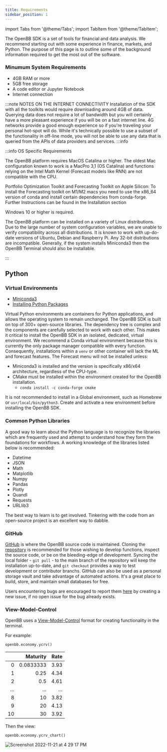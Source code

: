 ```yaml
---
title: Requirements
sidebar_position: 1
---
```


import Tabs from '@theme/Tabs';
import TabItem from '@theme/TabItem';

The OpenBB SDK is a set of tools for financial and data analysis. We recommend starting out with some experience in finance, markets, and Python. The purpose of this page is to outline some of the background information required to get the most out of the software.

### Minumum System Requirements

- 4GB RAM or more
- 5GB free storage
- A code editor or Jupyter Notebook
- Internet connection

:::note NOTES ON THE INTERNET CONNECTIVITY
Installation of the SDK with all the toolkits would require downloading around 4GB of data. Querying data does not require a lot of bandwidth but you will certainly have a more pleasant experience if you will be on a fast internet line. 4G networks provide a good enough experience so if you're traveling your personal hot-spot will do. While it's technically possible to use a subset of the functionality in off-line mode, you will not be able to use any data that is queried from the APIs of data providers and services.
:::info

:::info OS Specific Requirements

<Tabs>
  <TabItem value="MacOS" label="MacOS">
  <div class="gdoc-page">

</div><p>The OpenBB platform requires MacOS Catalina or higher. The oldest Mac configuration known to work is a MacPro 3,1 (OS Catalina) and functions relying on the Intel Math Kernel (Forecast models like RNN) are not compatible with the CPU.</p>
<p>Portfolio Optimization Toolkit and Forecasting Toolkit on Apple Silicon: To install the Forecasting toolkit on M1/M2 macs you need to use the x86_64 version of conda and install certain dependencies from conda-forge. Further Instructions can be found in the Installation section</p>
<div class="gdoc-columns">

</div>

</TabItem>
  <TabItem value="Windows" label="Windows">
  <div class="gdoc-page">

</div><p>Windows 10 or higher is required.

</p>
<div class="gdoc-columns">

</div>
</TabItem>
  <TabItem value="Linux" label="Linux">
  <div class="gdoc-page">

</div><p>The OpenBB platform can be installed on a variety of Linux distributions. Due to the large number of system configuration variables, we are unable to verify compatibility across all distributions. It is known to work with up-do-date versions of Ubuntu, Debian and Raspberry Pi. Any 32-bit distributions are incompatible. Generally, if the system installs Miniconda3 then the OpenBB Terminal should also be installable.
</p>
<div class="gdoc-columns">

</div>
</TabItem>
</Tabs>
:::

## Python

### Virtual Environments

- [Miniconda3](https://docs.conda.io/en/latest/miniconda.html)
- [Installing Python Packages](https://packaging.python.org/en/latest/tutorials/installing-packages/)

Virtual Python environments are containers for Python applications, and allows the operating system to remain unchanged. The OpenBB SDK is built on top of 300+ open-source libraries. The dependency tree is complex and the components are carefully selected to work with each other. This makes it critical to install the OpenBB SDK in an isolated, dedicated, virtual environment. We recommend a Conda virtual environment because this is currently the only package manager compatible with every function. Consequently, installations within a `venv` or other container will lack the ML and forecast features. The Forecast menu will not be installed unless:

- Miniconda3 is installed and the version is specifically x86/x64 architecture, regardless of the CPU-type.
- CMake must be installed within the environment created for the OpenBB installation.
     - `conda install -c conda-forge cmake`

It is not recommended to install in a Global environment, such as Homebrew or `usr/local/bin/python3`. Create and activate a new environment before installing the OpenBB SDK.

### Common Python Libraries

A good way to learn about the Python language is to recognize the libraries which are frequently used and attempt to understand how they form the foundations for workflows. A working knowledge of the libraries listed below is recommended:

- Datetime
- JSON
- Math
- Matplotlib
- Numpy
- Pandas
- Plotly
- Quandl
- Requests
- URLlib3

The best way to learn is to get involved. Tinkering with the code from an open-source project is an excellent way to dabble.
### GitHub

[GitHub](https://github.com/OpenBB-finance/OpenBBTerminal) is where the OpenBB source code is maintained. Cloning the [repository](https://github.com/OpenBB-finance/OpenBBTerminal.git) is recommended for those wishing to develop functions, inspect the source code, or be on the bleeding-edge of development. Syncing the local folder - `git pull` - to the main branch of the repository will keep the installation up-to-date, and `git checkout` provides a way to test development or contributor branchs. GitHub can also be used as a personal storage vault and take advantage of automated actions. It's a great place to build, store, and maintain small databases for free.

Users encountering bugs are encouraged to report them [here](https://github.com/OpenBB-finance/OpenBBTerminal/issues/new/choose) by creating a new issue, if no open issue for the bug already exists.

### View-Model-Control

OpenBB uses a [View-Model-Control](https://en.wikipedia.org/wiki/Model%E2%80%93view%E2%80%93controller) format for creating functionality in the terminal.

For example:

```
openbb.economy.ycrv()
```
|    |   Maturity |   Rate |
|---:|-----------:|-------:|
|  0 |  0.0833333 |   3.93 |
|  1 |  0.25      |   4.34 |
|  2 |  0.5       |   4.61 |
| ...|  ...       |  ...   |
|  8 | 10         |   3.82 |
|  9 | 20         |   4.13 |
| 10 | 30         |   3.92 |


Then the view:

```
openbb.economy.ycrv_chart()
```

![Screenshot 2022-11-21 at 4 29 17 PM](https://user-images.githubusercontent.com/85772166/203185342-f019414d-24e2-4d8a-a718-10eeedb59e8c.png)